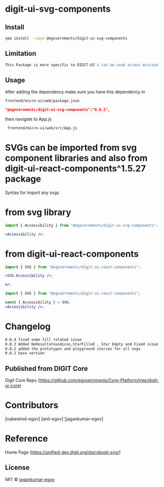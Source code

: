 <!-- TODO: update this -->

# digit-ui-svg-components

## Install

```bash
npm install --save @egovernments/digit-ui-svg-components
```

## Limitation

```bash
This Package is more specific to DIGIT-UI's can be used across mission's
```

## Usage

After adding the dependency make sure you have this dependency in

```bash
frontend/micro-ui/web/package.json
```

```json
"@egovernments/digit-ui-svg-components":"0.0.1",
```

then navigate to App.js

```bash
 frontend/micro-ui/web/src/App.js
```

# SVGs can be imported from svg component libraries and also from digit-ui-react-components^1.5.27 package

Syntax for import any svgs

# from svg library

```jsx
import { Accessibility } from "@egovernments/digit-ui-svg-components";

<Accessibility />;
```

# from digit-ui-react-components

```jsx
import { SVG } from "@egovernments/digit-ui-react-components";

<SVG.Accessibility />;

or;

import { SVG } from "@egovernments/digit-ui-react-components";

const { Accessibility } = SVG;
<Accessibility />;
```

# Changelog

```bash
0.0.4 fixed some fill related issue
0.0.3 Added NoResultsFoundicon,StarFilled , Star Empty and Fixed issue on  NoResultsFoundicon
0.0.2 added the prototypes and playground stories for all svgs
0.0.1 base version
```

## Published from DIGIT Core

Digit Core Repo (https://github.com/egovernments/Core-Platform/tree/digit-ui-core)

# Contributors

[nabeelmd-egov] [anil-egov] [jagankumar-egov]

# Reference

Home Page (https://unified-dev.digit.org/storybook-svg/)

## License

MIT © [jagankumar-egov](https://github.com/jagankumar-egov)
